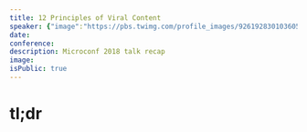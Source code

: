 ```yaml
---
title: 12 Principles of Viral Content
speaker: {"image":"https://pbs.twimg.com/profile_images/926192830103605248/FinQetz7.jpg","name":"Nadya Khoja","title":"Director of Marketing, Venngage","bioUrl":"https://www.microconf.com/growth/speakers/nadya-khoja/","twitter":"NadyaKhoja","website":"https://www.venngage.com","location":"Toronto, Ontario","description":"Head of Marketing at @Venngage and Creator of https://t.co/RenjRDANyJ. Speaker. Feminist. As seen on @HuffingtonPost @Entrepreneur @TheNextWeb @Forbes","verified":false}
date:
conference:
description: Microconf 2018 talk recap
image:
isPublic: true
---
```


# tl;dr
